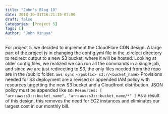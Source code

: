 ```yaml
---
title: "John's Blog 10"
date: 2018-10-31T16:21:15-07:00
draft: false
Categories: [Project 5]
Tags: []
Author: "John Vinuya"
---
```

For project 5, we decided to implement the CloudFlare CDN design. A large part of the project is in changing the config.yml file in the .circleci directory to redirect output to a new S3 bucket, where it will be hosted. 
Looking at older config files, we realized we can run all the commands in a single job, and since we are just redirecting to S3, the only files needed from the repo are in the /public folder.
	`aws sync </public> s3://<bucket_name>`
Provisions needed for S3 deployment are a revised or appended IAM policy with resources targetting the new S3 bucket and a Cloudfront distribution. 
JSON policy must be appended like so:
	`Resources: [
	"arn:aws:s3:::bucket_name",
	"arn:aws:s3:::bucket_name/*"
	]`
As a result of this design, this removes the need for EC2 instances and eliminates our largest cost in our monthly bill.